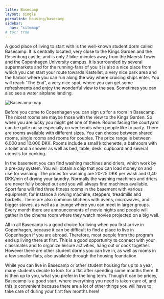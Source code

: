 ```yaml
---
title: Basecamp
layout: single
permalink: housing/basecamp
sidebar:
  nav: "sitemap"
# toc: true
---
```



<!-- # **Basecamp** -->

A good place of living to start with is the well-known student dorm called Basecamp. It is centrally located, very close to the Kings Garden and the Rosenborg castle, and is only 7 bike-minutes away from the Maersk Tower and the Copenhagen University campus. It is surrounded by several supermarkets and for the running-fans of you it is also a nice place from which you can start your route towards Kastellet, a very nice park area and the harbor where you can run along the way where cruising ships enter. You will reach “The End”, a very nice spot, where you can get some refreshments and enjoy the wonderful view to the sea. Sometimes you can also see a water airplane landing. 

![Basecamp map](Figures/basecamp_map.png)

Before you come to Copenhagen you can sign up for a room in Basecamp. The nicest rooms are maybe those with the view to the Kings Garden. So when you are lucky you might get one of these. Rooms facing the courtyard can be quite noisy especially on weekends when people like to party. There are rooms available with different sizes. You can choose between shared rooms, single rooms and rooms for couples. The price range is between 6.000 and 10.000 DKK. Rooms include a small kitchenette, a bathroom with a toilet and a shower as well as bed, table, desk, cupboard and several utensils for cooking. 

In the basement you can find washing machines and driers, which work by a pre-pay system. You will obtain a chip that you can load money on and use for washing. The prices for washing are 20-25 DKK per wash and 0,40 DKK/min of drying your laundry. Normally the washing machines and driers are never fully booked out and you will always find machines available. 
Sport fans will find three fitness rooms in the basement with various equipment, for instance a rowing machine, steppers, treadmills and barbells. There are also common kitchens with ovens, microwaves, and bigger stoves, as well as a lounge where you can meet in larger groups. Every month there are announcements of movie nights and people will gather in the cinema room where they watch movies projected on a big wall. 

All in all Basecamp is a good choice for living when you first arrive in Copenhagen, because it can be difficult to find a place to live in Copenhagen if you are abroad. Therefore, most people from the program end up living there at first. This is a good opportunity to connect with your classmates and to organize leisure activities, hang out or cook together. However there are other student dorms you can live in, as well as rooms in a few smaller flats, also available through the housing foundation. 

While you can live in Basecamp or other student housing for up to a year, many students decide to look for a flat after spending some months there. It is then up to you, what you prefer in the long term. Though it can be pricey, Basecamp is a good start, where everything you need is taken care of, and this is convenient because there are a lot of other things you will have to take care of during your first few months here! 
